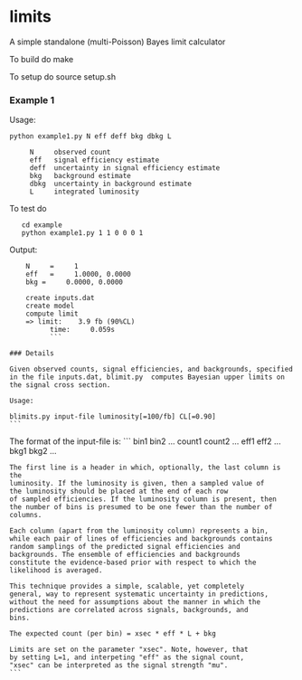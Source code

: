 # limits
A simple standalone (multi-Poisson)  Bayes limit calculator

To build do
	make
  
To setup do
	source setup.sh

### Example 1
Usage:
```
python example1.py N eff deff bkg dbkg L

     N     observed count
     eff   signal efficiency estimate
     deff  uncertainty in signal efficiency estimate
     bkg   background estimate
     dbkg  uncertainty in background estimate
     L     integrated luminosity
  ```
To test do
```
   cd example
   python example1.py 1 1 0 0 0 1
   ```
  
Output:
```
	N     =     1
	eff   =     1.0000, 0.0000 
	bkg =     0.0000, 0.0000

	create inputs.dat
 	create model
	compute limit
	=> limit:    3.9 fb (90%CL)
	      time:     0.059s
		  ```
		  
### Details

Given observed counts, signal efficiencies, and backgrounds, specified
in the file inputs.dat, blimit.py  computes Bayesian upper limits on
the signal cross section.

Usage:
```
    blimits.py input-file luminosity[=100/fb] CL[=0.90]
	```
	
The format of the input-file is:
	```
	bin1    bin2   ... 
    count1  count2 ...
    eff1    eff2   ...
    bkg1    bkg2   ...

    The first line is a header in which, optionally, the last column is the
    luminosity. If the luminosity is given, then a sampled value of
    the luminosity should be placed at the end of each row
    of sampled efficiencies. If the luminosity column is present, then
    the number of bins is presumed to be one fewer than the number of columns.
    
    Each column (apart from the luminosity column) represents a bin,
    while each pair of lines of efficiencies and backgrounds contains
    random samplings of the predicted signal efficiencies and
    backgrounds. The ensemble of efficiencies and backgrounds
    constitute the evidence-based prior with respect to which the
    likelihood is averaged.

    This technique provides a simple, scalable, yet completely
    general, way to represent systematic uncertainty in predictions,
    without the need for assumptions about the manner in which the
    predictions are correlated across signals, backgrounds, and
    bins.
     
    The expected count (per bin) = xsec * eff * L + bkg

    Limits are set on the parameter "xsec". Note, however, that
    by setting L=1, and interpeting "eff" as the signal count,
    "xsec" can be interpreted as the signal strength "mu".
	```
